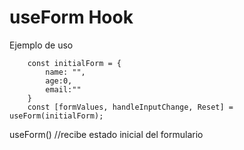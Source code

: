 # useForm Hook

Ejemplo de uso
```
    const initialForm = {
        name: "",
        age:0,
        email:""
    }
    const [formValues, handleInputChange, Reset] = useForm(initialForm);
```

useForm() //recibe estado inicial del formulario